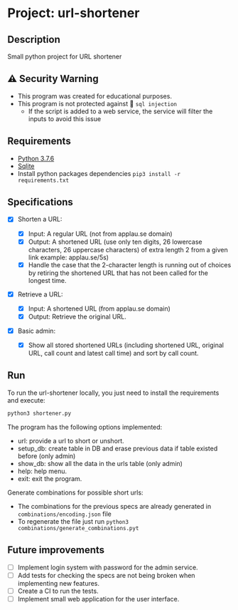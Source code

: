 # Project: url-shortener

## Description

Small python project for URL shortener

## :warning: Security Warning

- This program was created for educational purposes.
- This program is not protected against :syringe: `sql injection`
  - If the script is added to a web service, the service will filter the inputs to avoid this issue

## Requirements

- [Python 3.7.6](https://www.python.org/downloads/release/python-376/)
- [Sqlite](https://www.sqlite.org/index.html)
- Install python packages dependencies `pip3 install -r requirements.txt`

## Specifications

- [x] Shorten a URL:

  - [x] Input: A regular URL (not from applau.se domain)
  - [x] Output: A shortened URL (use only ten digits, 26 lowercase characters, 26 uppercase characters) of extra length 2 from a given link example: applau.se/5s)
  - [x] Handle the case that the 2-character length is running out of choices by retiring the shortened URL that has not been called for the longest time.

- [x] Retrieve a URL:

  - [x] Input: A shortened URL (from applau.se domain)
  - [x] Output: Retrieve the original URL.

- [x] Basic admin:

  - [x] Show all stored shortened URLs (including shortened URL, original URL, call count and latest call time) and sort by call count.

## Run

To run the url-shortener locally, you just need to install the requirements and execute:

```sh
python3 shortener.py
```

The program has the following options implemented:

- url: provide a url to short or unshort.
- setup_db: create table in DB and erase previous data if table existed before (only admin)
- show_db: show all the data in the urls table (only admin)
- help: help menu.
- exit: exit the program.

Generate combinations for possible short urls:

- The combinations for the previous specs are already generated in `combinations/encoding.json` file
- To regenerate the file just run `python3 combinations/generate_combinations.pyt`

## Future improvements

- [ ] Implement login system with password for the admin service.
- [ ] Add tests for checking the specs are not being broken when implementing new features.
- [ ] Create a CI to run the tests.
- [ ] Implement small web application for the user interface.
